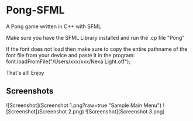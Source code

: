 # Pong-SFML
A Pong game written in C++ with SFML

Make sure you have the SFML Library installed and run the .cp file "Pong"

If the font does not load then make sure to copy the entire pathname of the font file from your device and paste it in the program: font.loadFromFile("/Users/xxx/xxx/Nexa Light.otf");


That's all! Enjoy

## Screenshots

![Screenshot](Screenshot 1.png?raw=true "Sample Main Menu")
![Screenshot](Screenshot 2.png)
![Screenshot](Screenshot 3.png)
